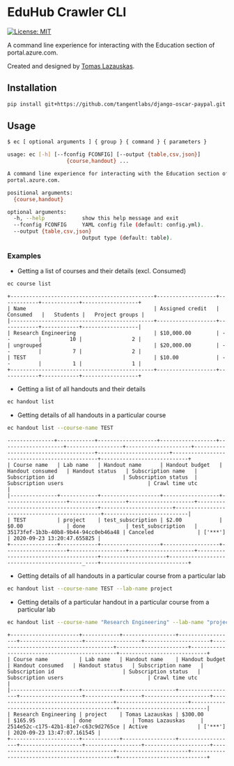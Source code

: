 # EduHub Crawler CLI

[![License: MIT](https://img.shields.io/badge/License-MIT-yellow.svg)](https://opensource.org/licenses/MIT)

A command line experience for interacting with the Education section of portal.azure.com.

Created and designed by <a href="https://github.com/tomaslaz">Tomas Lazauskas</a>.

## Installation

```bash
pip install git+https://github.com/tangentlabs/django-oscar-paypal.git
```

## Usage

```bash
$ ec [ optional arguments ] { group } { command } { parameters }
```

```bash
usage: ec [-h] [--fconfig FCONFIG] [--output {table,csv,json}]
                   {course,handout} ...

A command line experience for interacting with the Education section of
portal.azure.com.

positional arguments:
  {course,handout}

optional arguments:
  -h, --help            show this help message and exit
  --fconfig FCONFIG     YAML config file (default: config.yml).
  --output {table,csv,json}
                        Output type (default: table).
```

### Examples

- Getting a list of courses and their details (excl. Consumed)

```bash
ec course list
```

```
+----------------------------------------------+-------------------+------------+------------+------------------+
| Name                                         | Assigned credit   | Consumed   |   Students |   Project groups |
|----------------------------------------------+-------------------+------------+------------+------------------|
| Research Engineering                         | $10,000.00        | --         |         10 |                2 |
| ungrouped                                    | $20,000.00        | --         |          7 |                2 |
| TEST                                         | $10.00            | --         |          1 |                1 |
+----------------------------------------------+-------------------+------------+------------+------------------+
```

- Getting a list of all handouts and their details

```bash
ec handout list
```

- Getting details of all handouts in a particular course


```bash
ec handout list --course-name TEST
```

```
---------------+------------+-------------------+------------------+--------------------+------------------+---------------------+--------------------------------------+-----------------------+----------------------------------------------+----------------------------+
| Course name   | Lab name   | Handout name      | Handout budget   | Handout consumed   | Handout status   | Subscription name   | Subscription id                      | Subscription status  | Subscription users                           | Crawl time utc             |
|---------------+------------+-------------------+------------------+--------------------+------------------+---------------------+--------------------------------------+-----------------------+----------------------------------------------+---------------------------|
| TEST          | project    | test_subscription | $2.00            | $0.00              | done             | test_subscription   | 35173fef-1b3b-40b8-9b44-94cc0eb46a48 | Canceled              | ['***']                                     | 2020-09-23 13:20:47.655825 |
+---------------+------------+-------------------+------------------+--------------------+------------------+---------------------+--------------------------------------+---------------------+------------------------------------------_----+----------------------------+
```

- Getting details of all handouts in a particular course from a particular lab

```bash
ec handout list --course-name TEST --lab-name project
```

- Getting details of a particular handout in a particular course from a particular lab

```bash
ec handout list --course-name "Research Engineering" --lab-name "project" --handout-name "Tomas Lazauskas"
```

```
+----------------------+------------+-----------------+------------------+--------------------+------------------+---------------------+--------------------------------------+-----------------------+----------------------------------------------+----------------------------+
| Course name          | Lab name   | Handout name    | Handout budget   | Handout consumed   | Handout status   | Subscription name   | Subscription id                      | Subscription status   | Subscription users                           | Crawl time utc             |
|----------------------+------------+-----------------+------------------+--------------------+------------------+---------------------+--------------------------------------+-----------------------+----------------------------------------------+----------------------------|
| Research Engineering | project    | Tomas Lazauskas | $300.00          | $165.95            | done             | Tomas Lazauskas     | 2514e52c-c175-42b1-81e7-c63c9d2765ce | Active                | ['***']                                      | 2020-09-23 13:47:07.161545 |
+----------------------+------------+-----------------+------------------+--------------------+------------------+---------------------+--------------------------------------+-----------------------+----------------------------------------------+----------------------------+
```
